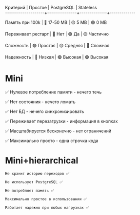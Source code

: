 Критерий            |  Простое      |  PostgreSQL  |  Stateless  
--------------------+---------------+--------------+-------------

Память при 100k     |  🔴 17-50 MB  |  🟡 5 MB     |  🟢 0 MB    

Переживает рестарт  |  🔴 Нет       |  🟢 Да       |  🟡 Частично

Сложность           |  🟢 Простая   |  🟡 Средняя  |  🔴 Сложная 

Надежность          |  🔴 Низкая    |  🟢 Высокая  |  🟢 Высокая 

# Mini
✅ Нулевое потребление памяти - нечего течь

✅ Нет состояния - нечего ломать

✅ Нет БД - нечего синхронизировать

✅ Переживает перезагрузки - информация в кнопках

✅ Масштабируется бесконечно - нет ограничений

✅ Максимально просто - одна строчка кода

# Mini+hierarchical


    Не хранит историю переходов ✅

    Не использует PostgreSQL ✅

    Не потребляет память ✅

    Максимально простое в использовании ✅

    Работает надежно при любых нагрузках ✅


